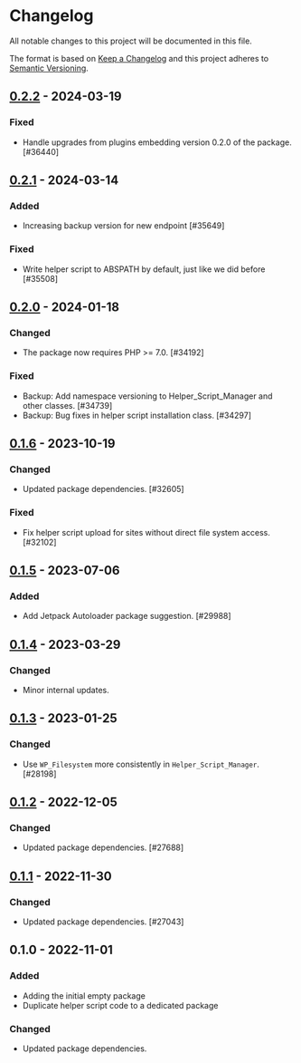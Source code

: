# Changelog

All notable changes to this project will be documented in this file.

The format is based on [Keep a Changelog](https://keepachangelog.com/en/1.0.0/)
and this project adheres to [Semantic Versioning](https://semver.org/spec/v2.0.0.html).

## [0.2.2] - 2024-03-19
### Fixed
- Handle upgrades from plugins embedding version 0.2.0 of the package. [#36440]

## [0.2.1] - 2024-03-14
### Added
- Increasing backup version for new endpoint [#35649]

### Fixed
- Write helper script to ABSPATH by default, just like we did before [#35508]

## [0.2.0] - 2024-01-18
### Changed
- The package now requires PHP >= 7.0. [#34192]

### Fixed
- Backup: Add namespace versioning to Helper_Script_Manager and other classes. [#34739]
- Backup: Bug fixes in helper script installation class. [#34297]

## [0.1.6] - 2023-10-19
### Changed
- Updated package dependencies. [#32605]

### Fixed
- Fix helper script upload for sites without direct file system access. [#32102]

## [0.1.5] - 2023-07-06
### Added
- Add Jetpack Autoloader package suggestion. [#29988]

## [0.1.4] - 2023-03-29
### Changed
- Minor internal updates.

## [0.1.3] - 2023-01-25
### Changed
- Use `WP_Filesystem` more consistently in `Helper_Script_Manager`. [#28198]

## [0.1.2] - 2022-12-05
### Changed
- Updated package dependencies. [#27688]

## [0.1.1] - 2022-11-30
### Changed
- Updated package dependencies. [#27043]

## 0.1.0 - 2022-11-01
### Added
- Adding the initial empty package
- Duplicate helper script code to a dedicated package

### Changed
- Updated package dependencies.

[0.2.2]: https://github.com/Automattic/jetpack-transport-helper/compare/v0.2.1...v0.2.2
[0.2.1]: https://github.com/Automattic/jetpack-transport-helper/compare/v0.2.0...v0.2.1
[0.2.0]: https://github.com/Automattic/jetpack-transport-helper/compare/v0.1.6...v0.2.0
[0.1.6]: https://github.com/Automattic/jetpack-transport-helper/compare/v0.1.5...v0.1.6
[0.1.5]: https://github.com/Automattic/jetpack-transport-helper/compare/v0.1.4...v0.1.5
[0.1.4]: https://github.com/Automattic/jetpack-transport-helper/compare/v0.1.3...v0.1.4
[0.1.3]: https://github.com/Automattic/jetpack-transport-helper/compare/v0.1.2...v0.1.3
[0.1.2]: https://github.com/Automattic/jetpack-transport-helper/compare/v0.1.1...v0.1.2
[0.1.1]: https://github.com/Automattic/jetpack-transport-helper/compare/v0.1.0...v0.1.1
